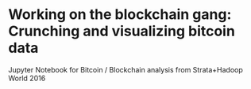 # Working on the blockchain gang: Crunching and visualizing bitcoin data
Jupyter Notebook for Bitcoin / Blockchain analysis from Strata+Hadoop World 2016
